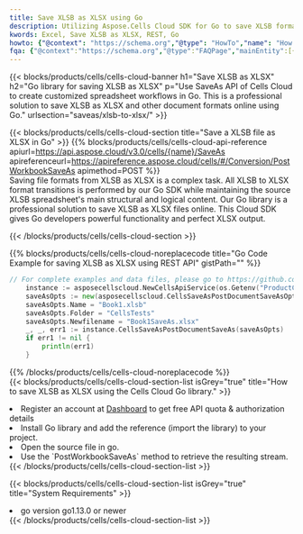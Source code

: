 ```yaml
---
title: Save XLSB as XLSX using Go 
description: Utilizing Aspose.Cells Cloud SDK for Go to save XLSB format file as XLSX format file. 
kwords: Excel, Save XLSB as XLSX, REST, Go
howto: {"@context": "https://schema.org","@type": "HowTo","name": "How to save XLSB as XLSX using the Cells Cloud Go library.","description": "How to save XLSB as XLSX using the Cells Cloud Go library.","image": {"@type": "ImageObject"},"url": "/go/saveas/xlsb-to-xlsx/","step": [{ "@type": "HowToStep","name": "How to save XLSB as XLSX using the Cells Cloud Go library. step 1", "image": {"@type": "ImageObject",},"url": "/go/saveas/xlsb-to-xlsx/","text": "Register an account at <a href='https://dashboard.aspose.cloud/'>Dashboard</a> to get free API quota & authorization details",},{ "@type": "HowToStep","name": "How to save XLSB as XLSX using the Cells Cloud Go library. step 1", "image": {"@type": "ImageObject",},"url": "/go/saveas/xlsb-to-xlsx/","text": "Install Go library and add the reference (import the library) to your project.",},{ "@type": "HowToStep","name": "How to save XLSB as XLSX using the Cells Cloud Go library. step 1", "image": {"@type": "ImageObject",},"url": "/go/saveas/xlsb-to-xlsx/","text": "Open the source file in go.",},{ "@type": "HowToStep","name": "How to save XLSB as XLSX using the Cells Cloud Go library. step 1", "image": {"@type": "ImageObject",},"url": "/go/saveas/xlsb-to-xlsx/","text": "Use the `PostWorkbookSaveAs` method to retrieve the resulting stream.",}, ],"supply": {"@type": "HowToSupply","name": "document"},"tool": [{"@type": "HowToTool","name": "Goland, Visual Studio Code, Eclipse"},{"@type": "HowToTool","name": "Aspose Cells"}],"totalTime": "PT6M"}
fqa: {"@context":"https://schema.org","@type":"FAQPage","mainEntity":[{"@type":"Question","name":"Why save file as other formats file in C# using REST API?","acceptedAnswer":{"@type":"Answer","text":"Documents are encoded in many ways, and some files may be incompatible with the software you use. To open and read such files, just save them as appropriate file formats.<br/><ol><li>Install .NET SDK and add the reference (import the library) to your project.</li><li>Open the source file in C# using REST API.</li><li>Call the PostWorkbookSaveAsRequest() method, passing an output filename with required extension.</li><li>Get the result of save as a separate file.</li></ol>"}},{"@type":"Question","name":"What file formats can I save as with your C# library?","acceptedAnswer":{"@type":"Answer","text":"We support a variety of file formats for conversion using .NET library, including XLSX, Excel, xls , PDF, CSV, HTML, Markdown, XML, PNG, JPG, TIFF, Json, TXT and many more."}},{"@type":"Question","name":"What is the maximum allowed file size for conversion using this .NET library?","acceptedAnswer":{"@type":"Answer","text":"There are no file size limits for format conversions using .NET library."}}]}
---
```



{{< blocks/products/cells/cells-cloud-banner h1="Save XLSB as XLSX" h2="Go library for saving XLSB as XLSX" p="Use SaveAs API of Cells Cloud to create customized spreadsheet workflows in Go. This is a professional solution to save XLSB as XLSX and other document formats online using Go." urlsection="saveas/xlsb-to-xlsx/" >}}

{{< blocks/products/cells/cells-cloud-section  title="Save a XLSB file as XLSX in Go" >}}
{{% blocks/products/cells/cells-cloud-api-reference  apiurl=https://api.aspose.cloud/v3.0/cells/{name}/SaveAs  apireferenceurl=https://apireference.aspose.cloud/cells/#/Conversion/PostWorkbookSaveAs  apimethod=POST %}}
<br/>
Saving file formats from XLSB as XLSX is a complex task. All XLSB to XLSX format transitions is performed by our Go SDK while maintaining the source XLSB spreadsheet's main structural and logical content. Our Go library is a professional solution to save XLSB as XLSX files online. This Cloud SDK gives Go developers powerful functionality and perfect XLSX output.

{{< /blocks/products/cells/cells-cloud-section >}}

{{% blocks/products/cells/cells-cloud-noreplacecode title="Go Code Example for saving XLSB as XLSX using REST API" gistPath="" %}}
  
```go
// For complete examples and data files, please go to https://github.com/aspose-cells-cloud/aspose-cells-cloud-go/
    instance := asposecellscloud.NewCellsApiService(os.Getenv("ProductClientId"), os.Getenv("ProductClientSecret"))
    saveAsOpts := new(asposecellscloud.CellsSaveAsPostDocumentSaveAsOpts)
    saveAsOpts.Name = "Book1.xlsb"
    saveAsOpts.Folder = "CellsTests"
    saveAsOpts.Newfilename = "Book1SaveAs.xlsx"
    _, _, err1 := instance.CellsSaveAsPostDocumentSaveAs(saveAsOpts)
    if err1 != nil {
	    println(err1)
    }
```
  
{{% /blocks/products/cells/cells-cloud-noreplacecode  %}}
<br/>
{{< blocks/products/cells/cells-cloud-section-list isGrey="true"  title="How to save XLSB as XLSX using the Cells Cloud Go library." >}}
<li>Register an account at <a href="https://dashboard.aspose.cloud/">Dashboard</a> to get free API quota & authorization details</li>
<li>Install Go library and add the reference (import the library) to your project.</li>
<li>Open the source file in go.</li>
<li>Use the `PostWorkbookSaveAs` method to retrieve the resulting stream.</li>
{{< /blocks/products/cells/cells-cloud-section-list >}}

{{< blocks/products/cells/cells-cloud-section-list isGrey="true"  title="System Requirements" >}}
<li>go version go1.13.0 or newer</li>
{{< /blocks/products/cells/cells-cloud-section-list >}}
